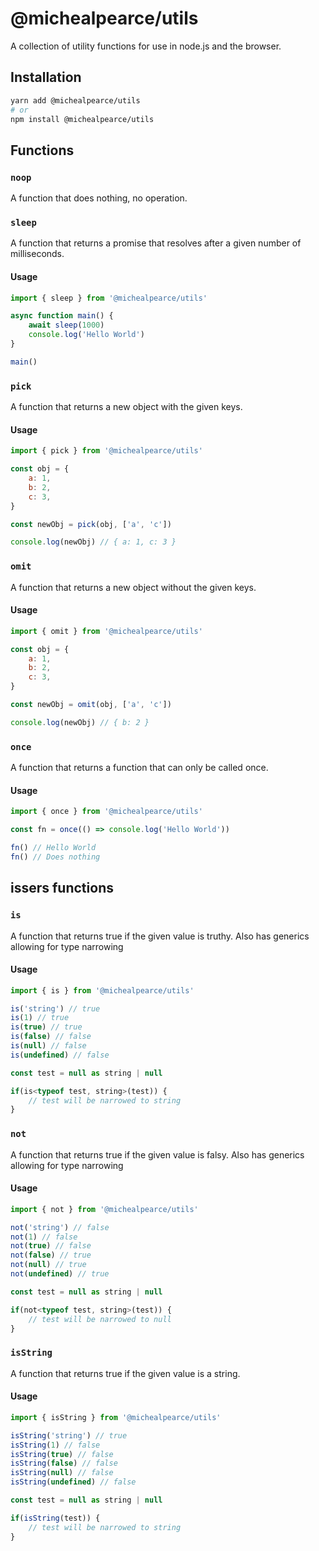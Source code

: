 # @michealpearce/utils

A collection of utility functions for use in node.js and the browser.

## Installation

```bash
yarn add @michealpearce/utils
# or
npm install @michealpearce/utils
```

## Functions

### `noop`

A function that does nothing, no operation.

### `sleep`

A function that returns a promise that resolves after a given number of milliseconds.

#### Usage

```js
import { sleep } from '@michealpearce/utils'

async function main() {
	await sleep(1000)
	console.log('Hello World')
}

main()
```

### `pick`

A function that returns a new object with the given keys.

#### Usage

```js
import { pick } from '@michealpearce/utils'

const obj = {
	a: 1,
	b: 2,
	c: 3,
}

const newObj = pick(obj, ['a', 'c'])

console.log(newObj) // { a: 1, c: 3 }
```

### `omit`

A function that returns a new object without the given keys.

#### Usage

```js
import { omit } from '@michealpearce/utils'

const obj = {
	a: 1,
	b: 2,
	c: 3,
}

const newObj = omit(obj, ['a', 'c'])

console.log(newObj) // { b: 2 }
```

### `once`

A function that returns a function that can only be called once.

#### Usage

```js
import { once } from '@michealpearce/utils'

const fn = once(() => console.log('Hello World'))

fn() // Hello World
fn() // Does nothing
```

## issers functions

### `is`

A function that returns true if the given value is truthy. Also has generics allowing for type narrowing

#### Usage

```js
import { is } from '@michealpearce/utils'

is('string') // true
is(1) // true
is(true) // true
is(false) // false
is(null) // false
is(undefined) // false

const test = null as string | null

if(is<typeof test, string>(test)) {
	// test will be narrowed to string
}
```

### `not`

A function that returns true if the given value is falsy. Also has generics allowing for type narrowing

#### Usage

```js
import { not } from '@michealpearce/utils'

not('string') // false
not(1) // false
not(true) // false
not(false) // true
not(null) // true
not(undefined) // true

const test = null as string | null

if(not<typeof test, string>(test)) {
	// test will be narrowed to null
}
```

### `isString`

A function that returns true if the given value is a string.

#### Usage

```js
import { isString } from '@michealpearce/utils'

isString('string') // true
isString(1) // false
isString(true) // false
isString(false) // false
isString(null) // false
isString(undefined) // false

const test = null as string | null

if(isString(test)) {
	// test will be narrowed to string
}
```
